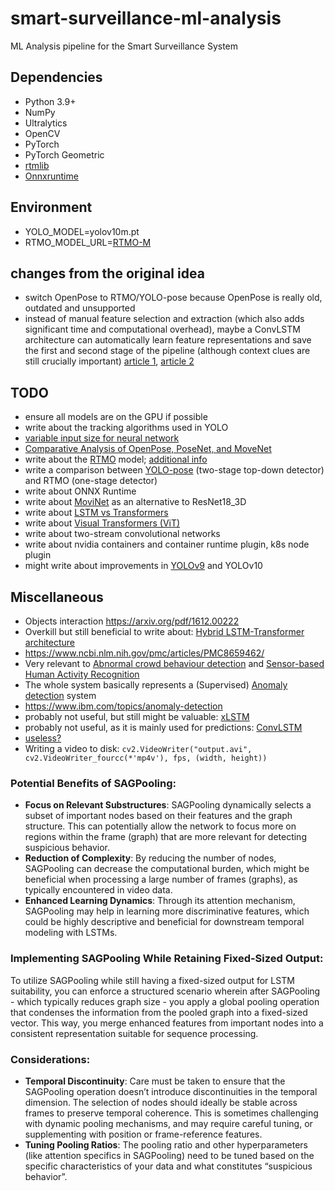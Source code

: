 # smart-surveillance-ml-analysis
ML Analysis pipeline for the Smart Surveillance System

## Dependencies
 * Python 3.9+
 * NumPy
 * Ultralytics
 * OpenCV
 * PyTorch
 * PyTorch Geometric
 * [rtmlib](https://github.com/Tau-J/rtmlib)
 * [Onnxruntime](https://onnxruntime.ai/)

## Environment
 * YOLO_MODEL=yolov10m.pt
 * RTMO_MODEL_URL=[RTMO-M](https://download.openmmlab.com/mmpose/v1/projects/rtmo/onnx_sdk/rtmo-m_16xb16-600e_body7-640x640-39e78cc4_20231211.zip)

## changes from the original idea
 - switch OpenPose to RTMO/YOLO-pose because OpenPose is really old, outdated and unsupported
 - instead of manual feature selection and extraction (which also adds significant time and computational 
 overhead), maybe a ConvLSTM architecture can automatically learn feature representations and save the first and
 second stage of the pipeline (although context clues are still crucially important) [article 1](https://www.mdpi.com/1424-8220/16/1/115),
 [article 2](https://www.mdpi.com/1424-8220/17/11/2556)

## TODO
 - ensure all models are on the GPU if possible
 - write about the tracking algorithms used in YOLO
 - [variable input size for neural network](https://stats.stackexchange.com/a/138760)
 - [Comparative Analysis of OpenPose, PoseNet, and MoveNet](https://iieta.org/journals/ts/paper/10.18280/ts.390111)
 - write about the [RTMO](https://arxiv.org/pdf/2312.07526) model; [additional info](https://github.com/open-mmlab/mmpose/tree/main/projects/rtmo)
 - write a comparison between [YOLO-pose](https://docs.ultralytics.com/tasks/pose) (two-stage top-down detector) and RTMO (one-stage detector)
 - write about ONNX Runtime
 - write about [MoviNet](https://arxiv.org/pdf/2103.11511) as an alternative to ResNet18_3D
 - write about [LSTM vs Transformers](https://deep-learning-mit.github.io/staging/blog/2023/time-series-lstm-transformer/)
 - write about [Visual Transformers (ViT)](https://arxiv.org/pdf/2102.05095)
 - write about two-stream convolutional networks
 - write about nvidia containers and container runtime plugin, k8s node plugin
 - might write about improvements in [YOLOv9](https://learnopencv.com/yolov9-advancing-the-yolo-legacy/) and YOLOv10

## Miscellaneous 
 - Objects interaction https://arxiv.org/pdf/1612.00222
 - Overkill but still beneficial to write about: [Hybrid LSTM-Transformer architecture](https://www.nature.com/articles/s41598-024-55483-x)
 - https://www.ncbi.nlm.nih.gov/pmc/articles/PMC8659462/
 - Very relevant to [Abnormal crowd behaviour detection](https://ieeexplore.ieee.org/abstract/document/5206641)
  and [Sensor-based Human Activity Recognition](https://ieeexplore.ieee.org/abstract/document/9333470)
 - The whole system basically represents a (Supervised) [Anomaly detection](https://en.wikipedia.org/wiki/Anomaly_detection) system
 - https://www.ibm.com/topics/anomaly-detection
 - probably not useful, but still might be valuable: [xLSTM](https://arxiv.org/html/2406.04303v1)
 - probably not useful, as it is mainly used for predictions: [ConvLSTM](https://medium.com/neuronio/an-introduction-to-convlstm-55c9025563a7)
 - [useless?](https://arxiv.org/pdf/1711.09577v2)
 - Writing a video to disk: `cv2.VideoWriter("output.avi", cv2.VideoWriter_fourcc(*'mp4v'), fps, (width, height))`

### Potential Benefits of SAGPooling:
- **Focus on Relevant Substructures**: SAGPooling dynamically selects a subset of important nodes based on their
 features and the graph structure. This can potentially allow the network to focus more on regions within the frame
 (graph) that are more relevant for detecting suspicious behavior.
- **Reduction of Complexity**: By reducing the number of nodes, SAGPooling can decrease the computational burden,
 which might be beneficial when processing a large number of frames (graphs), as typically encountered in video data.
- **Enhanced Learning Dynamics**: Through its attention mechanism, SAGPooling may help in learning more
 discriminative features, which could be highly descriptive and beneficial for downstream temporal modeling with LSTMs.

### Implementing SAGPooling While Retaining Fixed-Sized Output:
To utilize SAGPooling while still having a fixed-sized output for LSTM suitability, you can enforce a structured
scenario wherein after SAGPooling - which typically reduces graph size - you apply a global pooling operation that
condenses the information from the pooled graph into a fixed-sized vector. This way, you merge enhanced features from
important nodes into a consistent representation suitable for sequence processing.

### Considerations:
- **Temporal Discontinuity**: Care must be taken to ensure that the SAGPooling operation doesn’t introduce
  discontinuities in the temporal dimension. The selection of nodes should ideally be stable across frames to
  preserve temporal coherence. This is sometimes challenging with dynamic pooling mechanisms, and may require careful
  tuning, or supplementing with position or frame-reference features.
- **Tuning Pooling Ratios**: The pooling ratio and other hyperparameters (like attention specifics in SAGPooling)
  need to be tuned based on the specific characteristics of your data and what constitutes “suspicious behavior”.
